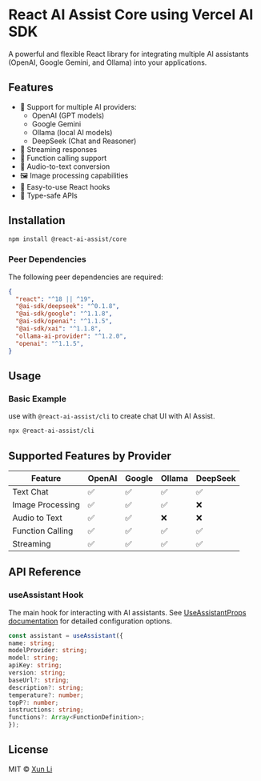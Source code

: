 # React AI Assist Core using Vercel AI SDK

A powerful and flexible React library for integrating multiple AI assistants (OpenAI, Google Gemini, and Ollama) into your applications.

## Features

- 🤖 Support for multiple AI providers:
  - OpenAI (GPT models)
  - Google Gemini
  - Ollama (local AI models)
  - DeepSeek (Chat and Reasoner)
- 🔄 Streaming responses
- 🎯 Function calling support
- 🎤 Audio-to-text conversion
- 🖼️ Image processing capabilities
- 🔌 Easy-to-use React hooks
- 📝 Type-safe APIs

## Installation

```bash
npm install @react-ai-assist/core
```


### Peer Dependencies

The following peer dependencies are required:

```json
{
  "react": "^18 || ^19",
  "@ai-sdk/deepseek": "^0.1.8",
  "@ai-sdk/google": "^1.1.8",
  "@ai-sdk/openai": "^1.1.5",
  "@ai-sdk/xai": "^1.1.8",
  "ollama-ai-provider": "^1.2.0",
  "openai": "^1.1.5",
}
```


## Usage

### Basic Example

use with `@react-ai-assist/cli` to create chat UI with AI Assist.

```bash
npx @react-ai-assist/cli
```


## Supported Features by Provider

| Feature | OpenAI | Google | Ollama | DeepSeek |
|---------|---------|---------|---------|---------|
| Text Chat | ✅ | ✅ | ✅ | ✅ |
| Image Processing | ✅ | ✅ | ✅ | ❌ |
| Audio to Text | ✅ | ✅ | ❌ | ❌ |
| Function Calling | ✅ | ✅ | ✅ | ✅ |
| Streaming | ✅ | ✅ | ✅ | ✅ |

## API Reference

### useAssistant Hook

The main hook for interacting with AI assistants. See [UseAssistantProps documentation](src/hooks/use-assistant.ts) for detailed configuration options.

```typescript
const assistant = useAssistant({
name: string;
modelProvider: string;
model: string;
apiKey: string;
version: string;
baseUrl?: string;
description?: string;
temperature?: number;
topP?: number;
instructions: string;
functions?: Array<FunctionDefinition>;
});
```


## License

MIT © [Xun Li](mailto:lixun910@gmail.com)